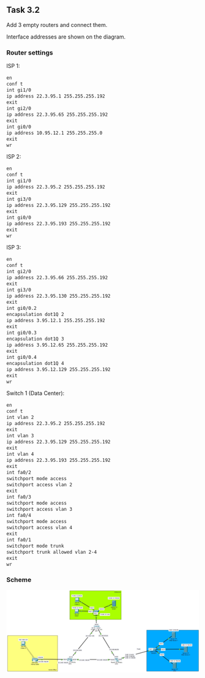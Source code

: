 ## Task 3.2

Add 3 empty routers and connect them.

Interface addresses are shown on the diagram.

### Router settings
ISP 1:
```commandline
en
conf t
int gi1/0
ip address 22.3.95.1 255.255.255.192
exit
int gi2/0
ip address 22.3.95.65 255.255.255.192
exit
int gi0/0
ip address 10.95.12.1 255.255.255.0
exit
wr
```
ISP 2:
```commandline
en
conf t
int gi1/0
ip address 22.3.95.2 255.255.255.192
exit
int gi3/0
ip address 22.3.95.129 255.255.255.192
exit
int gi0/0
ip address 22.3.95.193 255.255.255.192
exit
wr
```
ISP 3:
```commandline
en
conf t
int gi2/0
ip address 22.3.95.66 255.255.255.192
exit
int gi3/0
ip address 22.3.95.130 255.255.255.192
exit
int gi0/0.2
encapsulation dot1Q 2
ip address 3.95.12.1 255.255.255.192
exit
int gi0/0.3
encapsulation dot1Q 3
ip address 3.95.12.65 255.255.255.192
exit
int gi0/0.4
encapsulation dot1Q 4
ip address 3.95.12.129 255.255.255.192
exit
wr
```
Switch 1 (Data Center):
```commandline
en
conf t
int vlan 2
ip address 22.3.95.2 255.255.255.192
exit
int vlan 3
ip address 22.3.95.129 255.255.255.192
exit
int vlan 4
ip address 22.3.95.193 255.255.255.192
exit
int fa0/2
switchport mode access
switchport access vlan 2
exit
int fa0/3
switchport mode access
switchport access vlan 3
int fa0/4
switchport mode access
switchport access vlan 4
exit
int fa0/1
switchport mode trunk
switchport trunk allowed vlan 2-4
exit
wr
```

### Scheme
![3.2](https://github.com/udorosh/DevOps_online_Lviv_2021Q4/blob/master/m3/task3.2/screenshots/3.2.jpg)
